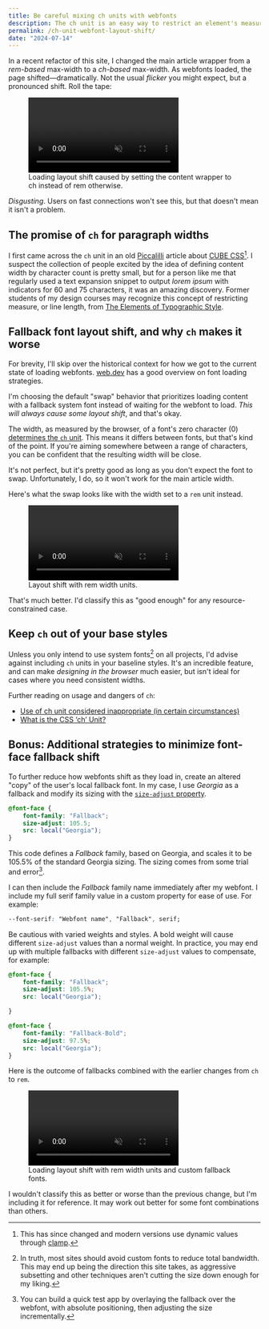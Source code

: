 ```yaml
---
title: Be careful mixing ch units with webfonts
description: The ch unit is an easy way to restrict an element's measure in CSS, but it can have unintended layout shift problems when combined with webfonts.
permalink: /ch-unit-webfont-layout-shift/
date: "2024-07-14"
---
```

In a recent refactor of this site, I changed the main article wrapper from a *rem-based* max-width to a *ch-based* max-width. As webfonts loaded, the page shifted—dramatically. Not the usual *flicker* you might expect, but a pronounced shift. Roll the tape:

<figure>
  <video loop muted controls playsinline autoplay>
    <source src="/assets/videos/01-pre-changes.mp4" type="video/mp4" />
    <source src="/assets/videos/01-pre-changes.webm" type="video/webm" />
  </video>
  <figcaption>Loading layout shift caused by setting the content wrapper to ch instead of rem otherwise.
  </figcaption>
</figure>

*Disgusting*. Users on fast connections won't see this, but that doesn't mean it isn't a problem.

## The promise of `ch` for paragraph widths

I first came across the `ch` unit in an old [Piccalilli](https://piccalil.li/blog) article about [CUBE CSS](https://cube.fyi/)[^1]. I suspect the collection of people excited by the idea of defining content width by character count is pretty small, but for a person like me that regularly used a text expansion snippet to output *lorem ipsum* with indicators for 60 and 75 characters, it was an amazing discovery. Former students of my design courses may recognize this concept of restricting measure, or line length, from [The Elements of Typographic Style](https://archive.org/details/elementsoftypogr0000brin).

## Fallback font layout shift, and why `ch` makes it worse

For brevity, I'll skip over the historical context for how we got to the current state of loading webfonts. [web.dev](https://web.dev/articles/optimize-webfont-loading?hl=en) has a good overview on font loading strategies.

I'm choosing the default "swap" behavior that prioritizes loading content with a fallback system font instead of waiting for the webfont to load. *This will always cause some layout shift*, and that's okay.

The width, as measured by the browser, of a font's zero character (0) [determines the `ch` unit](https://drafts.csswg.org/css-values/#ch). This means it differs between fonts, but that's kind of the point. If you're aiming somewhere between a range of characters, you can be confident that the resulting width will be close.

It's not perfect, but it's pretty good as long as you don't expect the font to swap. Unfortunately, I do, so it won't work for the main article width.

Here's what the swap looks like with the width set to a `rem` unit instead.

<figure>
  <video loop muted controls playsinline autoplay>
    <source src="/assets/videos/02-change-ch-values-to-px-optimized.mp4" type="video/mp4" />
    <source src="/assets/videos/02-change-ch-values-to-px-optimized.webm" type="video/webm" />
  </video>
  <figcaption>Layout shift with rem width units.
  </figcaption>
</figure>

That's much better. I'd classify this as "good enough" for any resource-constrained case.

## Keep `ch` out of your base styles

Unless you only intend to use system fonts[^2] on all projects, I'd advise against including `ch` units in your baseline styles. It's an incredible feature, and can make *designing in the browser* much easier, but isn't ideal for cases where you need consistent widths.


Further reading on usage and dangers of `ch`:
- [Use of ch unit considered inappropriate (in certain circumstances)](https://clagnut.com/blog/2432)
- [What is the CSS ‘ch’ Unit?](https://meyerweb.com/eric/thoughts/2018/06/28/what-is-the-css-ch-unit/)

## Bonus: Additional strategies to minimize font-face fallback shift

To further reduce how webfonts shift as they load in, create an altered "copy" of the user's local fallback font. In my case, I use *Georgia* as a fallback and modify its sizing with the [`size-adjust` property](https://developer.mozilla.org/en-US/docs/Web/CSS/@font-face/size-adjust).

```css
@font-face {
	font-family: "Fallback";
	size-adjust: 105.5;
	src: local("Georgia");
}
```

This code defines a *Fallback* family, based on Georgia, and scales it to be 105.5% of the standard Georgia sizing. The sizing comes from some trial and error[^3].

I can then include the *Fallback* family name immediately after my webfont. I include my full serif family value in a custom property for ease of use. For example:

```css
--font-serif: "Webfont name", "Fallback", serif;
```

Be cautious with varied weights and styles. A bold weight will cause different `size-adjust` values than a normal weight. In practice, you may end up with multiple fallbacks with different `size-adjust` values to compensate, for example:

```css
@font-face {
	font-family: "Fallback";
	size-adjust: 105.5%;
	src: local("Georgia");

}

@font-face {
	font-family: "Fallback-Bold";
	size-adjust: 97.5%;
	src: local("Georgia");
}
```

Here is the outcome of fallbacks combined with the earlier changes from `ch` to `rem`.

<figure>
  <video loop muted controls playsinline autoplay>
    <source src="/assets/videos/03-add-fallbacks-optimized.mp4" type="video/mp4" />
    <source src="/assets/videos/03-add-fallbacks-optimized.webm" type="video/webm" />
  </video>
  <figcaption>Loading layout shift with rem width units and custom fallback fonts.
  </figcaption>
</figure>

I wouldn't classify this as better or worse than the previous change, but I'm including it for reference. It may work out better for some font combinations than others.

[^1]: This has since changed and modern versions use dynamic values through [clamp](https://developer.mozilla.org/en-US/docs/Web/CSS/clamp).
[^2]: In truth, most sites should avoid custom fonts to reduce total bandwidth. This may end up being the direction this site takes, as aggressive subsetting and other techniques aren't cutting the size down enough for my liking.
[^3]: You can build a quick test app by overlaying the fallback over the webfont, with absolute positioning, then adjusting the size incrementally.